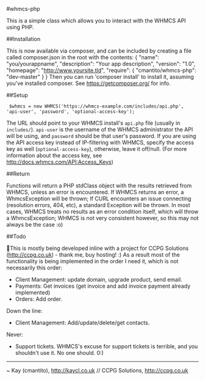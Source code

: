 #whmcs-php

This is a simple class which allows you to interact with the WHMCS API using PHP.

##Installation

This is now available via composer, and can be included by creating a file called composer.json in the root with the contents:
    {
        "name": "you/yourappname",
        "description": "Your app description",
        "version": "1.0",
        "homepage": "http://www.yoursite.tld",
    	"require": {
    	   "cmantito/whmcs-php": "dev-master"
    	}
	}
Then you can run 'composer install' to install it, assuming you've installed composer. See https://getcomposer.org/ for info.

##Setup

     $whmcs = new WHMCS('https://whmcs-example.com/includes/api.php', 'api-user', 'password', 'optional-access-key');

The URL should point to your WHMCS install's `api.php` file (usually in `includes/`). `api-user` is the username of the WHMCS administrator the API will be using, and `password` should be that user's password. If you are using the API access key instead of IP-filtering with WHMCS, specify the access key as well (`optional-access-key`), otherwise, leave it off/null. (For more information about the access key, see http://docs.whmcs.com/API:Access_Keys)

##Return

Functions will return a PHP stdClass object with the results retrieved from WHMCS, unless an error is encountered. If WHMCS returns an error, a WhmcsException will be thrown; If CURL encounters an issue connecting (resolution errors, 404, etc), a standard Exception will be thrown. In most cases, WHMCS treats no results as an error condition itself, which will throw a WhmcsException; WHMCS is not very consistent however, so this may not always be the case :o)

##Todo

This is mostly being developed inline with a project for CCPG Solutions (http://ccpg.co.uk) - thank me, buy hosting! :) As a result most of the functionality is being implemented in the order I need it, which is not necessarily this order:

* Client Management: update domain, upgrade product, send email.
* Payments: Get invoices (get invoice and add invoice payment already implemented)
* Orders: Add order.

Down the line:

* Client Management: Add/update/delete/get contacts.

Never:

* Support tickets. WHMCS's excuse for support tickets is terrible, and you shouldn't use it. No one should. 0:)

---
~ Kay (cmantito), http://kaycl.co.uk // CCPG Solutions, http://ccpg.co.uk
